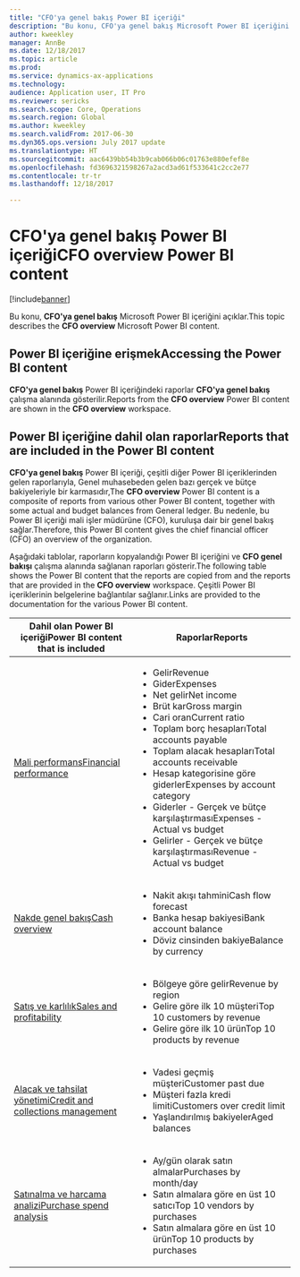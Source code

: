 ```yaml
---
title: "CFO'ya genel bakış Power BI içeriği"
description: "Bu konu, CFO'ya genel bakış Microsoft Power BI içeriğini açıklar."
author: kweekley
manager: AnnBe
ms.date: 12/18/2017
ms.topic: article
ms.prod: 
ms.service: dynamics-ax-applications
ms.technology: 
audience: Application user, IT Pro
ms.reviewer: sericks
ms.search.scope: Core, Operations
ms.search.region: Global
ms.author: kweekley
ms.search.validFrom: 2017-06-30
ms.dyn365.ops.version: July 2017 update
ms.translationtype: HT
ms.sourcegitcommit: aac6439bb54b3b9cab066b06c01763e880efef8e
ms.openlocfilehash: fd3696321598267a2acd3ad61f533641c2cc2e77
ms.contentlocale: tr-tr
ms.lasthandoff: 12/18/2017

---
```


# <a name="cfo-overview-power-bi-content"></a><span data-ttu-id="31005-103">CFO'ya genel bakış Power BI içeriği</span><span class="sxs-lookup"><span data-stu-id="31005-103">CFO overview Power BI content</span></span>

[!include[banner](../includes/banner.md)]


<span data-ttu-id="31005-104">Bu konu, **CFO'ya genel bakış** Microsoft Power BI içeriğini açıklar.</span><span class="sxs-lookup"><span data-stu-id="31005-104">This topic describes the **CFO overview** Microsoft Power BI content.</span></span> 

## <a name="accessing-the-power-bi-content"></a><span data-ttu-id="31005-105">Power BI içeriğine erişmek</span><span class="sxs-lookup"><span data-stu-id="31005-105">Accessing the Power BI content</span></span>

<span data-ttu-id="31005-106">**CFO'ya genel bakış** Power BI içeriğindeki raporlar **CFO'ya genel bakış** çalışma alanında gösterilir.</span><span class="sxs-lookup"><span data-stu-id="31005-106">Reports from the **CFO overview** Power BI content are shown in the **CFO overview** workspace.</span></span>

## <a name="reports-that-are-included-in-the-power-bi-content"></a><span data-ttu-id="31005-107">Power BI içeriğine dahil olan raporlar</span><span class="sxs-lookup"><span data-stu-id="31005-107">Reports that are included in the Power BI content</span></span>
<span data-ttu-id="31005-108">**CFO'ya genel bakış** Power BI içeriği, çeşitli diğer Power BI içeriklerinden gelen raporlarıyla, Genel muhasebeden gelen bazı gerçek ve bütçe bakiyeleriyle bir karmasıdır,</span><span class="sxs-lookup"><span data-stu-id="31005-108">The **CFO overview** Power BI content is a composite of reports from various other Power BI content, together with some actual and budget balances from General ledger.</span></span> <span data-ttu-id="31005-109">Bu nedenle, bu Power BI içeriği mali işler müdürüne (CFO), kuruluşa dair bir genel bakış sağlar.</span><span class="sxs-lookup"><span data-stu-id="31005-109">Therefore, this Power BI content gives the chief financial officer (CFO) an overview of the organization.</span></span>

<span data-ttu-id="31005-110">Aşağıdaki tablolar, raporların kopyalandığı Power BI içeriğini ve **CFO genel bakışı** çalışma alanında sağlanan raporları gösterir.</span><span class="sxs-lookup"><span data-stu-id="31005-110">The following table shows the Power BI content that the reports are copied from and the reports that are provided in the **CFO overview** workspace.</span></span> <span data-ttu-id="31005-111">Çeşitli Power BI içeriklerinin belgelerine bağlantılar sağlanır.</span><span class="sxs-lookup"><span data-stu-id="31005-111">Links are provided to the documentation for the various Power BI content.</span></span>

| <span data-ttu-id="31005-112">Dahil olan Power BI içeriği</span><span class="sxs-lookup"><span data-stu-id="31005-112">Power BI content that is included</span></span>     | <span data-ttu-id="31005-113">Raporlar</span><span class="sxs-lookup"><span data-stu-id="31005-113">Reports</span></span> |
|---------------------------------------|---------|
| [<span data-ttu-id="31005-114">Mali performans</span><span class="sxs-lookup"><span data-stu-id="31005-114">Financial performance</span></span>](financial-performance-power-bi-content-pack.md) | <ul><li><span data-ttu-id="31005-115">Gelir</span><span class="sxs-lookup"><span data-stu-id="31005-115">Revenue</span></span></li><li><span data-ttu-id="31005-116">Gider</span><span class="sxs-lookup"><span data-stu-id="31005-116">Expenses</span></span></li><li><span data-ttu-id="31005-117">Net gelir</span><span class="sxs-lookup"><span data-stu-id="31005-117">Net income</span></span></li><li><span data-ttu-id="31005-118">Brüt kar</span><span class="sxs-lookup"><span data-stu-id="31005-118">Gross margin</span></span></li><li><span data-ttu-id="31005-119">Cari oran</span><span class="sxs-lookup"><span data-stu-id="31005-119">Current ratio</span></span></li><li><span data-ttu-id="31005-120">Toplam borç hesapları</span><span class="sxs-lookup"><span data-stu-id="31005-120">Total accounts payable</span></span></li><li><span data-ttu-id="31005-121">Toplam alacak hesapları</span><span class="sxs-lookup"><span data-stu-id="31005-121">Total accounts receivable</span></span></li><li><span data-ttu-id="31005-122">Hesap kategorisine göre giderler</span><span class="sxs-lookup"><span data-stu-id="31005-122">Expenses by account category</span></span></li><li><span data-ttu-id="31005-123">Giderler - Gerçek ve bütçe karşılaştırması</span><span class="sxs-lookup"><span data-stu-id="31005-123">Expenses - Actual vs budget</span></span></li><li><span data-ttu-id="31005-124">Gelirler - Gerçek ve bütçe karşılaştırması</span><span class="sxs-lookup"><span data-stu-id="31005-124">Revenue - Actual vs budget</span></span></li></ul> |
| [<span data-ttu-id="31005-125">Nakde genel bakış</span><span class="sxs-lookup"><span data-stu-id="31005-125">Cash overview</span></span>](../../financials/cash-bank-management/Cash-Overview-Power-BI-content.md) | <ul><li><span data-ttu-id="31005-126">Nakit akışı tahmini</span><span class="sxs-lookup"><span data-stu-id="31005-126">Cash flow forecast</span></span></li><li><span data-ttu-id="31005-127">Banka hesap bakiyesi</span><span class="sxs-lookup"><span data-stu-id="31005-127">Bank account balance</span></span></li><li><span data-ttu-id="31005-128">Döviz cinsinden bakiye</span><span class="sxs-lookup"><span data-stu-id="31005-128">Balance by currency</span></span></li></ul> |
| [<span data-ttu-id="31005-129">Satış ve karlılık</span><span class="sxs-lookup"><span data-stu-id="31005-129">Sales and profitability</span></span>](sales-profitability-performance-content-pack.md) | <ul><li><span data-ttu-id="31005-130">Bölgeye göre gelir</span><span class="sxs-lookup"><span data-stu-id="31005-130">Revenue by region</span></span></li><li><span data-ttu-id="31005-131">Gelire göre ilk 10 müşteri</span><span class="sxs-lookup"><span data-stu-id="31005-131">Top 10 customers by revenue</span></span></li><li><span data-ttu-id="31005-132">Gelire göre ilk 10 ürün</span><span class="sxs-lookup"><span data-stu-id="31005-132">Top 10 products by revenue</span></span></li></ul> |
| [<span data-ttu-id="31005-133">Alacak ve tahsilat yönetimi</span><span class="sxs-lookup"><span data-stu-id="31005-133">Credit and collections management</span></span>](../../financials/accounts-receivable/credit-collections-power-bi.md) | <ul><li><span data-ttu-id="31005-134">Vadesi geçmiş müşteri</span><span class="sxs-lookup"><span data-stu-id="31005-134">Customer past due</span></span></li><li><span data-ttu-id="31005-135">Müşteri fazla kredi limiti</span><span class="sxs-lookup"><span data-stu-id="31005-135">Customers over credit limit</span></span></li><li><span data-ttu-id="31005-136">Yaşlandırılmış bakiyeler</span><span class="sxs-lookup"><span data-stu-id="31005-136">Aged balances</span></span></li></ul> |
| [<span data-ttu-id="31005-137">Satınalma ve harcama analizi</span><span class="sxs-lookup"><span data-stu-id="31005-137">Purchase spend analysis</span></span>](../../financials/accounts-receivable/credit-collections-power-bi.md) | <ul><li><span data-ttu-id="31005-138">Ay/gün olarak satın almalar</span><span class="sxs-lookup"><span data-stu-id="31005-138">Purchases by month/day</span></span></li><li><span data-ttu-id="31005-139">Satın almalara göre en üst 10 satıcı</span><span class="sxs-lookup"><span data-stu-id="31005-139">Top 10 vendors by purchases</span></span></li><li><span data-ttu-id="31005-140">Satın almalara göre en üst 10 ürün</span><span class="sxs-lookup"><span data-stu-id="31005-140">Top 10 products by purchases</span></span></li></ul> |



